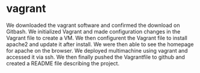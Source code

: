 # vagrant

We downloaded the vagrant software and confirmed the download on Gitbash. We initialized Vagrant and made configuration changes in the Vagrant file to create a VM. We then configurent the Vagrant file to install apache2 and update it after install. We were then able to see the homepage for apache on the browser.  We deployed multimachine using vagrant and accessed it via ssh. We then finally pushed the Vagrantfile to github and created a README file describing the project. 
